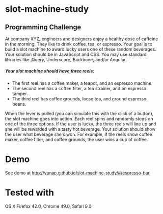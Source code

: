 # slot-machine-study

## Programming Challenge
At company XYZ, engineers and designers enjoy a healthy dose of caffeine in the morning. They like to drink coffee, tea, or espresso. Your goal is to build a slot machine to award lucky users one of these random beverages. Your solution should be in JavaScript and CSS. You may use standard libraries like jQuery, Underscore, Backbone, and/or Angular.
		
##### Your slot machine should have three reels:

  * The first reel has a coffee maker, a teapot, and an espresso machine.
  * The second reel has a coffee filter, a tea strainer, and an espresso tamper.
  * The third reel has coffee grounds, loose tea, and ground espresso beans.
		
When the lever is pulled (you can simulate this with the click of a button), the slot machine goes into action. Each reel spins and randomly stops on one of the three options. If the user is lucky, the three reels will line up and she will be rewarded with a tasty hot beverage. Your solution should show the user what beverage she's won. For example, if the reels show coffee maker, coffee filter, and coffee grounds, the user wins a cup of coffee.
		

# Demo
See demo at http://yunap.github.io/slot-machine-study/#/espresso-bar

# Tested with
OS X Firefox 42.0,  Chrome 49.0, Safari 9.0
